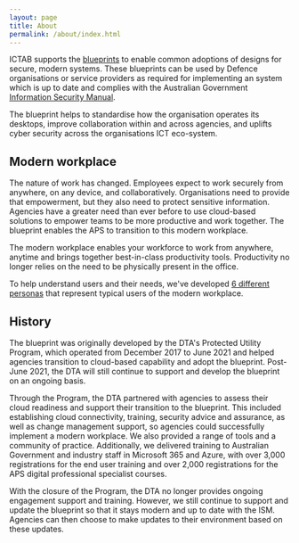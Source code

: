 ```yaml
---
layout: page
title: About
permalink: /about/index.html
---
```


ICTAB supports the [blueprints](/blueprint/) to enable common adoptions of designs for secure, modern systems. These blueprints can be used by Defence organisations or service providers as required for implementing an system which is up to date and complies with the Australian Government [Information Security Manual](https://www.cyber.gov.au/acsc/view-all-content/ism).

The blueprint helps to standardise how the organisation operates its desktops, improve collaboration within and across agencies, and uplifts cyber security across the organisations ICT eco-system.

## Modern workplace

The nature of work has changed. Employees expect to work securely from anywhere, on any device, and collaboratively. Organisations need to provide that empowerment, but they also need to protect sensitive information. Agencies have a greater need than ever before to use cloud-based solutions to empower teams to be more productive and work together. The blueprint enables the APS to transition to this modern workplace.

The modern workplace enables your workforce to work from anywhere, anytime and brings together best-in-class productivity tools. Productivity no longer relies on the need to be physically present in the office.

To help understand users and their needs, we've developed [6 different personas](personas.html) that represent typical users of the modern workplace.

## History

The blueprint was originally developed by the DTA's Protected Utility Program, which operated from December 2017 to June 2021 and helped agencies transition to cloud-based capability and adopt the blueprint. Post-June 2021, the DTA will still continue to support and develop the blueprint on an ongoing basis. 

Through the Program, the DTA partnered with agencies to assess their cloud readiness and support their transition to the blueprint. This included establishing cloud connectivity, training, security advice and assurance, as well as change management support, so agencies could successfully implement a modern workplace. We also provided a range of tools and a community of practice. Additionally, we delivered training to Australian Government and industry staff in Microsoft 365 and Azure, with over 3,000 registrations for the end user training and over 2,000 registrations for the APS digital professional specialist courses.

With the closure of the Program, the DTA no longer provides ongoing engagement support and training. However, we still continue to support and update the blueprint so that it stays modern and up to date with the ISM. Agencies can then choose to make updates to their environment based on these updates. 
